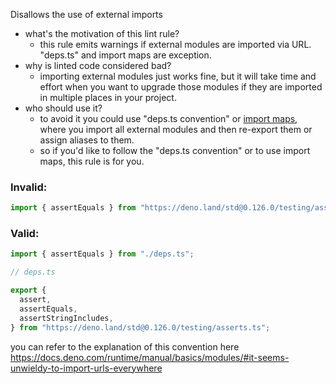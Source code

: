 Disallows the use of external imports

- what's the motivation of this lint rule?
  - this rule emits warnings if external modules are imported via URL. "deps.ts"
    and import maps are exception.
- why is linted code considered bad?
  - importing external modules just works fine, but it will take time and effort
    when you want to upgrade those modules if they are imported in multiple
    places in your project.
- who should use it?
  - to avoid it you could use "deps.ts convention" or
    [import maps](https://docs.deno.com/runtime/manual/basics/import_maps),
    where you import all external modules and then re-export them or assign
    aliases to them.
  - so if you'd like to follow the "deps.ts convention" or to use import maps,
    this rule is for you.

### Invalid:

```typescript
import { assertEquals } from "https://deno.land/std@0.126.0/testing/asserts.ts";
```

### Valid:

```typescript
import { assertEquals } from "./deps.ts";
```

```typescript
// deps.ts

export {
  assert,
  assertEquals,
  assertStringIncludes,
} from "https://deno.land/std@0.126.0/testing/asserts.ts";
```

you can refer to the explanation of this convention here
https://docs.deno.com/runtime/manual/basics/modules/#it-seems-unwieldy-to-import-urls-everywhere
